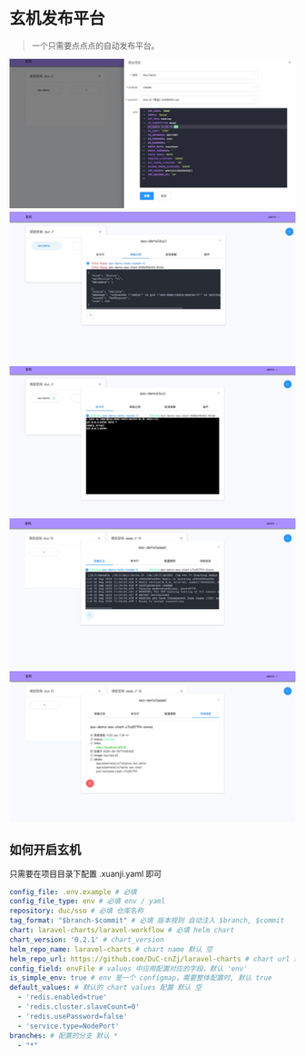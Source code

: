 # 玄机发布平台

> 一个只需要点点点的自动发布平台。

![create](./images/create.png)
![notready](./images/notready.png)
![shell](./images/shell.png)
![log](./images/log.png)
![cpumem](./images/cpumem.png)

## 如何开启玄机

只需要在项目目录下配置 .xuanji.yaml 即可

```yaml
config_file: .env.example # 必填
config_file_type: env # 必填 env / yaml
repository: duc/sso # 必填 仓库名称
tag_format: "$branch-$commit" # 必填 版本规则 自动注入 $branch, $commit
chart: laravel-charts/laravel-workflow # 必填 helm chart
chart_version: '0.2.1' # chart_version
helm_repo_name: laravel-charts # chart name 默认 空
helm_repo_url: https://github.com/DuC-cnZj/laravel-charts # chart url 默认 空
config_field: envFile # values 中应用配置对应的字段，默认 'env'
is_simple_env: true # env 是一个 configmap，需要整体配置时, 默认 true
default_values: # 默认的 chart values 配置 默认 空
  - 'redis.enabled=true'
  - 'redis.cluster.slaveCount=0'
  - 'redis.usePassword=false'
  - 'service.type=NodePort'
branches: # 配置的分支 默认 *
  - "*"
```
